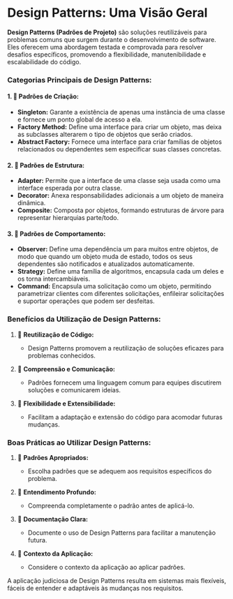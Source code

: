 # **Design Patterns: Uma Visão Geral**

**Design Patterns (Padrões de Projeto)** são soluções reutilizáveis para problemas comuns que surgem durante o desenvolvimento de software. Eles oferecem uma abordagem testada e comprovada para resolver desafios específicos, promovendo a flexibilidade, manutenibilidade e escalabilidade do código.

### **Categorias Principais de Design Patterns:**

#### 1. 🏹 **Padrões de Criação:**
   - **Singleton:** Garante a existência de apenas uma instância de uma classe e fornece um ponto global de acesso a ela.
   - **Factory Method:** Define uma interface para criar um objeto, mas deixa as subclasses alterarem o tipo de objetos que serão criados.
   - **Abstract Factory:** Fornece uma interface para criar famílias de objetos relacionados ou dependentes sem especificar suas classes concretas.

#### 2. 🔗 **Padrões de Estrutura:**
   - **Adapter:** Permite que a interface de uma classe seja usada como uma interface esperada por outra classe.
   - **Decorator:** Anexa responsabilidades adicionais a um objeto de maneira dinâmica.
   - **Composite:** Composta por objetos, formando estruturas de árvore para representar hierarquias parte/todo.

#### 3. 🔄 **Padrões de Comportamento:**
   - **Observer:** Define uma dependência um para muitos entre objetos, de modo que quando um objeto muda de estado, todos os seus dependentes são notificados e atualizados automaticamente.
   - **Strategy:** Define uma família de algoritmos, encapsula cada um deles e os torna intercambiáveis.
   - **Command:** Encapsula uma solicitação como um objeto, permitindo parametrizar clientes com diferentes solicitações, enfileirar solicitações e suportar operações que podem ser desfeitas.

### **Benefícios da Utilização de Design Patterns:**

1. 🔄 **Reutilização de Código:**
   - Design Patterns promovem a reutilização de soluções eficazes para problemas conhecidos.

2. 🔄 **Compreensão e Comunicação:**
   - Padrões fornecem uma linguagem comum para equipes discutirem soluções e comunicarem ideias.

3. 🔄 **Flexibilidade e Extensibilidade:**
   - Facilitam a adaptação e extensão do código para acomodar futuras mudanças.

### **Boas Práticas ao Utilizar Design Patterns:**

1. 👥 **Padrões Apropriados:**
   - Escolha padrões que se adequem aos requisitos específicos do problema.

2. 🔄 **Entendimento Profundo:**
   - Compreenda completamente o padrão antes de aplicá-lo.

3. 📝 **Documentação Clara:**
   - Documente o uso de Design Patterns para facilitar a manutenção futura.

4. 🔄 **Contexto da Aplicação:**
   - Considere o contexto da aplicação ao aplicar padrões.

A aplicação judiciosa de Design Patterns resulta em sistemas mais flexíveis, fáceis de entender e adaptáveis às mudanças nos requisitos.
